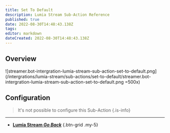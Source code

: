 ```yaml
---
title: Set To Default
description: Lumia Stream Sub-Action Reference
published: true
date: 2022-08-30T14:48:43.138Z
tags: 
editor: markdown
dateCreated: 2022-08-30T14:48:43.138Z
---
```


## Overview
![streamer.bot-intergration-lumia-stream-sub-action-set-to-default.png](/intergrations/lumia-stream/sub-actions/set-to-default/streamer.bot-intergration-lumia-stream-sub-action-set-to-default.png =500x)

## Configuration
> It's not possible to configure this Sub-Action
{.is-info}
---

- [<i class="mdi mdi-chevron-left"></i> **Lumia Stream *Go Back***](/en/Sub-Actions/Lumia-Stream)
{.btn-grid .my-5}